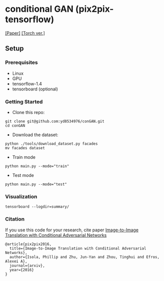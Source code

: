 # conditional GAN (pix2pix-tensorflow)

[[Paper]](https://arxiv.org/pdf/1611.07004v1.pdf) [[Torch ver.]](https://github.com/phillipi/pix2pix)


## Setup
### Prerequisites
- Linux
- GPU
- tensorflow-1.4
- tensorboard (optional)
### Getting Started

- Clone this repo:
````
git clone git@github.com:yd8534976/conGAN.git
cd conGAN
````
- Download the dataset:
````
python ./tools/download_dataset.py facades
mv facades dataset
````
- Train mode
````
python main.py --mode="train"
````
- Test mode
````
python main.py --mode="test"
````
### Visualization
````
tensorboard --logdir=summary/
````
### Citation
If you use this code for your research, cite paper [Image-to-Image Translation with Conditional Adversarial Networks](https://arxiv.org/pdf/1611.07004v1.pdf)
````
@article{pix2pix2016,
  title={Image-to-Image Translation with Conditional Adversarial Networks},
  author={Isola, Phillip and Zhu, Jun-Yan and Zhou, Tinghui and Efros, Alexei A},
  journal={arxiv},
  year={2016}
}
````